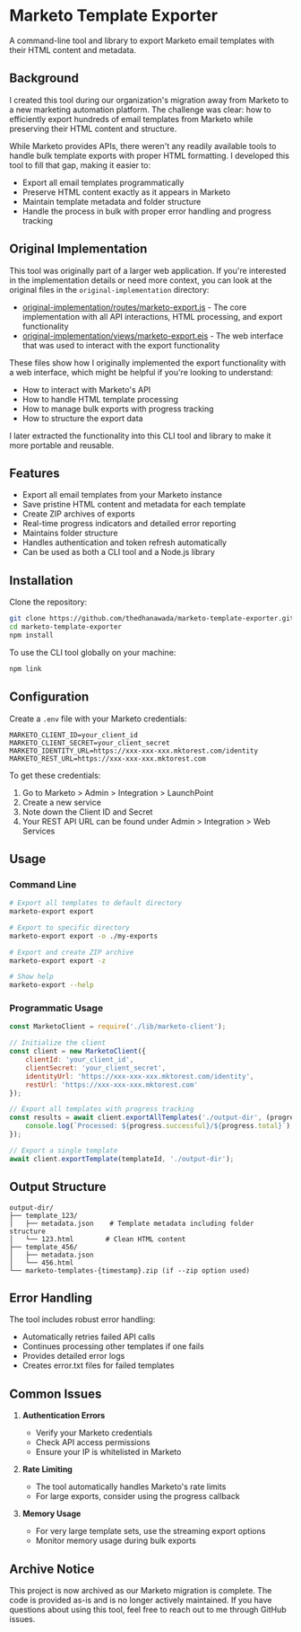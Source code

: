 # Marketo Template Exporter

A command-line tool and library to export Marketo email templates with their HTML content and metadata.

## Background

I created this tool during our organization's migration away from Marketo to a new marketing automation platform. The challenge was clear: how to efficiently export hundreds of email templates from Marketo while preserving their HTML content and structure.

While Marketo provides APIs, there weren't any readily available tools to handle bulk template exports with proper HTML formatting. I developed this tool to fill that gap, making it easier to:
- Export all email templates programmatically
- Preserve HTML content exactly as it appears in Marketo
- Maintain template metadata and folder structure
- Handle the process in bulk with proper error handling and progress tracking

## Original Implementation

This tool was originally part of a larger web application. If you're interested in the implementation details or need more context, you can look at the original files in the `original-implementation` directory:

- [original-implementation/routes/marketo-export.js](original-implementation/routes/marketo-export.js) - The core implementation with all API interactions, HTML processing, and export functionality
- [original-implementation/views/marketo-export.ejs](original-implementation/views/marketo-export.ejs) - The web interface that was used to interact with the export functionality

These files show how I originally implemented the export functionality with a web interface, which might be helpful if you're looking to understand:
- How to interact with Marketo's API
- How to handle HTML template processing
- How to manage bulk exports with progress tracking
- How to structure the export data

I later extracted the functionality into this CLI tool and library to make it more portable and reusable.

## Features

- Export all email templates from your Marketo instance
- Save pristine HTML content and metadata for each template
- Create ZIP archives of exports
- Real-time progress indicators and detailed error reporting
- Maintains folder structure
- Handles authentication and token refresh automatically
- Can be used as both a CLI tool and a Node.js library

## Installation

Clone the repository:
```bash
git clone https://github.com/thedhanawada/marketo-template-exporter.git
cd marketo-template-exporter
npm install
```

To use the CLI tool globally on your machine:
```bash
npm link
```

## Configuration

Create a `.env` file with your Marketo credentials:

```env
MARKETO_CLIENT_ID=your_client_id
MARKETO_CLIENT_SECRET=your_client_secret
MARKETO_IDENTITY_URL=https://xxx-xxx-xxx.mktorest.com/identity
MARKETO_REST_URL=https://xxx-xxx-xxx.mktorest.com
```

To get these credentials:
1. Go to Marketo > Admin > Integration > LaunchPoint
2. Create a new service
3. Note down the Client ID and Secret
4. Your REST API URL can be found under Admin > Integration > Web Services

## Usage

### Command Line

```bash
# Export all templates to default directory
marketo-export export

# Export to specific directory
marketo-export export -o ./my-exports

# Export and create ZIP archive
marketo-export export -z

# Show help
marketo-export --help
```

### Programmatic Usage

```javascript
const MarketoClient = require('./lib/marketo-client');

// Initialize the client
const client = new MarketoClient({
    clientId: 'your_client_id',
    clientSecret: 'your_client_secret',
    identityUrl: 'https://xxx-xxx-xxx.mktorest.com/identity',
    restUrl: 'https://xxx-xxx-xxx.mktorest.com'
});

// Export all templates with progress tracking
const results = await client.exportAllTemplates('./output-dir', (progress) => {
    console.log(`Processed: ${progress.successful}/${progress.total}`);
});

// Export a single template
await client.exportTemplate(templateId, './output-dir');
```

## Output Structure

```
output-dir/
├── template_123/
│   ├── metadata.json    # Template metadata including folder structure
│   └── 123.html        # Clean HTML content
├── template_456/
│   ├── metadata.json
│   └── 456.html
└── marketo-templates-{timestamp}.zip (if --zip option used)
```

## Error Handling

The tool includes robust error handling:
- Automatically retries failed API calls
- Continues processing other templates if one fails
- Provides detailed error logs
- Creates error.txt files for failed templates

## Common Issues

1. **Authentication Errors**
   - Verify your Marketo credentials
   - Check API access permissions
   - Ensure your IP is whitelisted in Marketo

2. **Rate Limiting**
   - The tool automatically handles Marketo's rate limits
   - For large exports, consider using the progress callback

3. **Memory Usage**
   - For very large template sets, use the streaming export options
   - Monitor memory usage during bulk exports

## Archive Notice

This project is now archived as our Marketo migration is complete. The code is provided as-is and is no longer actively maintained. If you have questions about using this tool, feel free to reach out to me through GitHub issues. 